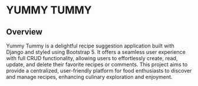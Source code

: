 # YUMMY TUMMY

## Overview
Yummy Tummy is a delightful recipe suggestion application built with Django and styled using Bootstrap 5. It offers a seamless user experience with full CRUD functionality, allowing users to effortlessly create, read, update, and delete their favorite recipes or comments. This project aims to provide a centralized, user-friendly platform for food enthusiasts to discover and manage recipes, enhancing culinary exploration and enjoyment.

